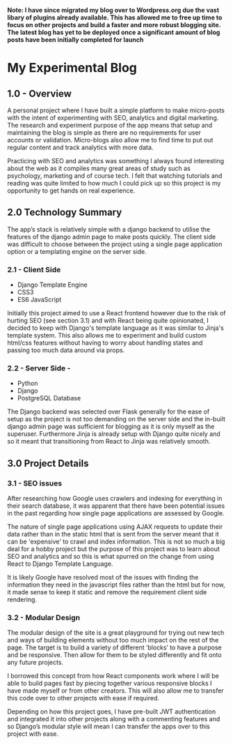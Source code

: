 **Note: I have since migrated my blog over to Wordpress.org due the vast libary of plugins already available. This has allowed me to free up time to focus on other projects and build a faster and more robust blogging site. The latest blog has yet to be deployed once a significant amount of blog posts have been initially completed for launch**

# My Experimental Blog

## **1.0 - Overview**

A personal project where I have built a simple platform to make micro-posts with the intent of experimenting with SEO, analytics and digital marketing. The research and experiment purpose of the app means that setup and maintaining the blog is simple as there are no requirements for user accounts or validation. Micro-blogs also allow me to find time to put out regular content and track analytics with more data.

Practicing with SEO and analytics was something I always found interesting about the web as it compiles many great areas of study such as psychology, marketing and of course tech. I felt that watching tutorials and reading was quite limited to how much I could pick up so this project is my opportunity to get hands on real experience. 


## **2.0 Technology Summary**

The app’s stack is relatively simple with a django backend to utilise the features of the django admin page to make posts quickly. The client side was difficult to choose between the project using a single page application option or a templating engine on the server side.

### **2.1 - Client Side**

- Django Template Engine
- CSS3
- ES6 JavaScript

Initially this project aimed to use a React frontend however due to the risk of hurting SEO (see section 3.1) and with React being quite opinionated, I decided to keep with Django's template language as it was similar to Jinja's template system. This also allows me to experiment and build custom html/css features without having to worry about handling states and passing too much data around via props. 

### **2.2 - Server Side -**

- Python
- Django
- PostgreSQL Database

The Django backend was selected over Flask generally for the ease of setup as the project is not too demanding on the server side and the in-built django admin page was sufficient for blogging as it is only myself as the superuser. Furthermore Jinja is already setup with Django quite nicely and so it meant that transitioning from React to Jinja was relatively smooth. 



## **3.0 Project Details**

### **3.1 - SEO issues**

After researching how Google uses crawlers and indexing for everything in their search database, it was apparent that there have been potential issues in the past regarding how single page applications are assessed by Google. 

The nature of single page applications using AJAX requests to update their data rather than in the static html that is sent from the server meant that it can be 'expensive' to crawl and index information. This is not so much a big deal for a hobby project but the purpose of this project was to learn about SEO and analytics and so this is what spurred on the change from using React to Django Template Language. 

It is likely Google have resolved most of the issues with finding the information they need in the javascript files rather than the html but for now, it made sense to keep it static and remove the requirement client side rendering.

### **3.2 - Modular Design**

The modular design of the site is a great playground for trying out new tech and ways of building elements without too much impact on the rest of the page. The target is to build a variety of different ‘blocks’ to have a purpose and be responsive. Then allow for them to be styled differently and fit onto any future projects. 

I borrowed this concept from how React components work where I will be able to build pages fast by piecing together various responsive blocks I have made myself or from other creators. This will also allow me to transfer this code over to other projects with ease if required.

Depending on how this project goes, I have pre-built JWT authentication and integrated it into other projects along with a commenting features and so Django’s modular style will mean I can transfer the apps over to this project with ease.